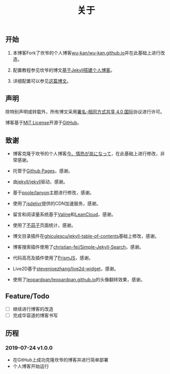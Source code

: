 ﻿---
layout: page
title: 关于
permalink: /about
---
## 开始

1. 本博客Fork了坎爷的个人博客[wu-kan/wu-kan.github.io](https://github.com/wu-kan/wu-kan.github.io)并在此基础上进行改造。

2. 配置教程参见坎爷的博文[基于Jekyll搭建个人博客](https://wu-kan.github.io/posts/%E5%8D%9A%E5%AE%A2%E6%90%AD%E5%BB%BA/%E5%9F%BA%E4%BA%8EJekyll%E6%90%AD%E5%BB%BA%E4%B8%AA%E4%BA%BA%E5%8D%9A%E5%AE%A2)。

3. 详细配置可以参见[这篇博文](https://wu-kan.github.io/posts/博客搭建/基于Jekyll搭建个人博客)。

## 声明

除特别声明或转载外，所有博文采用[署名-相同方式共享 4.0 国际](https://creativecommons.org/licenses/by-sa/4.0/deed.zh)协议进行许可。

博客基于[MIT License](https://github.com/wu-kan/wu-kan.github.io/blob/master/LICENSE)开源于[GitHub](https://github.com/wu-kan/wu-kan.github.io)。

## 致谢

- 博客克隆于坎爷的个人博客[今、情热が岚になって](https://wu-kan.github.io)，在此基础上进行修改，非常感谢。

- 托管于[Github Pages](https://pages.github.com/)，感谢。

- 由[jekyll/jekyll](https://github.com/jekyll/jekyll)驱动，感谢。

- 基于[poole/lanyon](https://github.com/poole/lanyon)主题进行修改，感谢。

- 使用了[jsdelivr](https://www.jsdelivr.com/)提供的CDN加速服务，感谢。

- 留言和阅读量系统基于[Valine](https://valine.js.org/)和[LeanCloud](https://leancloud.cn/)，感谢。

- 使用了[不蒜子](http://busuanzi.ibruce.info/)页面统计，感谢。

- 博文目录插件在[ghiculescu/jekyll-table-of-contents](https://github.com/ghiculescu/jekyll-table-of-contents)基础上修改，感谢。

- 博客搜索插件使用了[christian-fei/Simple-Jekyll-Search](https://github.com/christian-fei/Simple-Jekyll-Search)，感谢。

- 代码高亮及插件使用了[PrismJS](https://prismjs.com/)，感谢。

- Live2D基于[stevenjoezhang/live2d-widget](https://github.com/stevenjoezhang/live2d-widget)，感谢。

- 使用了[leopardpan/leopardpan.github.io](https://github.com/leopardpan/leopardpan.github.io)的头像翻转效果，感谢。

## Feature/Todo

- [ ] 继续进行博客的改造
- [ ] 完成华容道的博客书写

## 历程

### 2019-07-24  v1.0.0

- 在GitHub上成功克隆坎爷的博客并进行简单部署
- 个人博客开始运行
